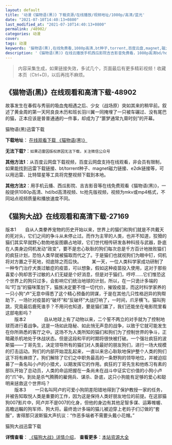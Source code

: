 ```yaml
---
layout: default
title: '动漫《猫物语(黑)》下载资源/在线播放/视频地址/1080p/高清/蓝光'
date: "2021-07-10T14:40:13+0800"
last_modified_at: "2021-07-10T14:40:13+0800"
permalink: /48902/
categories: 动漫
cover:
tags: 动漫
keywords: '猫物语(黑),在线免费看,1080p高清,bt种子,torrent,百度云盘,magnet,磁力链,迅雷下载资源'
description: '《猫物语(黑)》在线云播放手机西瓜影院吉吉影音免费看，1080p高清bd/hd未删减完整版和tc抢先枪版，mkv/mp4格式，附带bt/torrent种子、magnet/磁力链、百度云盘、网盘资源迅雷下载链接'
---
```


>内容采集生成，如果链接失效，多试几个，页面最后有更多精彩视频！收藏本页（Ctrl+D)，以后再找不麻烦。


## 《猫物语(黑)》在线观看和高清下载-48902

故事发生在春假与秀丽的吸血鬼相遇之后、少女（战场原）突如其来的稍早前。叙述了黄金周的第一天阿良良木历和班长羽川翼一同掩埋了一只被车碾过、没有尾巴的猫，正本应该是普普通通的一件事，却成为了&ldquo;噩梦通常九霄时刻”的开幕。</p>


猫物语(黑)迅雷下载

**下载地址**： [在线观看下载 《猫物语(黑)》](https://www.993dy.com//vod-detail-id-4717.html) 


**无法下载?**：`如果迅雷因版权原因无法下载，关注微信公众号 `

**其他方法1**：从百度云网盘下载视频，百度云网盘支持在线观看，非会员有限制，如果能找到迅雷下载链接、bt/torrent种子、magnet磁力链接、e2dk链接等，可以用迅雷、比特彗星等工具将完整视频下载到本地。

**其他方法2**：用手机云播、西瓜影院、吉吉影音等在线免费观看《猫物语(黑)》，一般提供1080p高清、hd/bd高清视频、tc抢先版视频，视频为mkv或mp4格式，不同站点视频质量和播放速度不同。


## 《猫狗大战》在线观看和高清下载-27169

版本1　　自从人类豢养宠物的历史开始以来，世界上的猫们和狗们就是不共戴天的死对头，它们之间的争斗从未停止过。而作为主宰的人类，也并不知道，狡猾的猫们其实早就野心勃勃地妄图霸占地球，它们世代相传研发各种科技与武器，卧底在人类身边伺机发动&ldquo;政变”，要不是忠心耿耿的狗们每次总是千方百计地挫败猫们的疯狂计划，恐怕人类早就被猫取而代之了。于是猫们也就视狗们为眼中钉，伺机将对方置之于死地，彻底除之而后快。 　　某一天，一位人类科学家成功研制了一种专门治疗犬类过敏症的疫苗，可以想象，假如这种疫苗投入使用，这对于那些喜爱小狗却苦于过敏的人们无疑是个好消息，但是对于猫们，哼哼……它们惟恐这个世界上的狗只过多，会影响它们统治地球的计划，所以，在一只诡计多端的叫&ldquo;叮当”的猫咪策划下，猫族决定要不惜一切代价，摧毁疫苗，而这时科学家养的一只小狗&ldquo;卢&rdquo;无意中得悉了这个精心预备的阴谋，于是在其他几只性格迥异的狗帮助下，一场针对疫苗的“破坏”和&ldquo;反破坏&rdquo;大战打响了，一时间，爪牙横飞，猫叫狗跳，究竟最后鹿死谁手？不用问也知道，要是猫们赢了，我们还能坐在电影院里看这部电影吗？<br />　　版本2　　　　自从地球上有了动物以来，二个誓不两立的对手就为了控制地球而进行着战争。这是一场如此隐秘、如此悄无声息的战争，以致于它就可能发生在你所熟悉的客厅之中。这场不为人类所知的猫们和狗们为了控制世界的争斗，正暗藏杀机地处于休战状态。但是这段和平的时期将很快被打破。一个强壮疯狂的波斯猫&mdash;—丁哥先生，决定领导所有的猫们对人类最好的朋友狗们，进行一场大规模的打击运动。狗们的内部开始混乱起来，一直以来忠心耿耿地保护整个人类的狗们这下将有麻烦了。狗们解除了它们之中职务最高的一条野狗的领导地位，并被迫招募了一条名叫小卢的小猎犬，以期发挥它的作用。疯狂的丁哥先生和他练习有素的部队开始了总动员，人类的命运把握在一条尚未在战斗中证实它价值的小狗小卢的&ldquo;爪&rdquo;中。到处是杀气腾腾的雇佣兵、谋杀、卧底，这只小狗能有足够的爱心和聪明来拯救这个世界吗？<br />　　版本3　　一只名叫阿卢的可爱小狗阴差阳错地得到了保护教授一家的任务，并被告知取悦人类是重要的工作，因为这是保持人类好朋友地位的前提。在这部猫狗007影片中，阿卢并不是007的化身，但他的身边有其他足智多谋、运筹帷幄、高瞻远瞩的狗军师、狗大将。最终诡计多端的猫儿被迫穿上老妈子们订做的&ldquo;套服”，害得那只波斯猫大声抗议：&ldquo;作恶多端者不需要头戴小花帽。&rdquo;


猫狗大战迅雷下载

**详情查看**： [《猫狗大战》详情介绍](/movie/27169/)， **查看更多**：[本站资源大全](/movie/t/all/)

